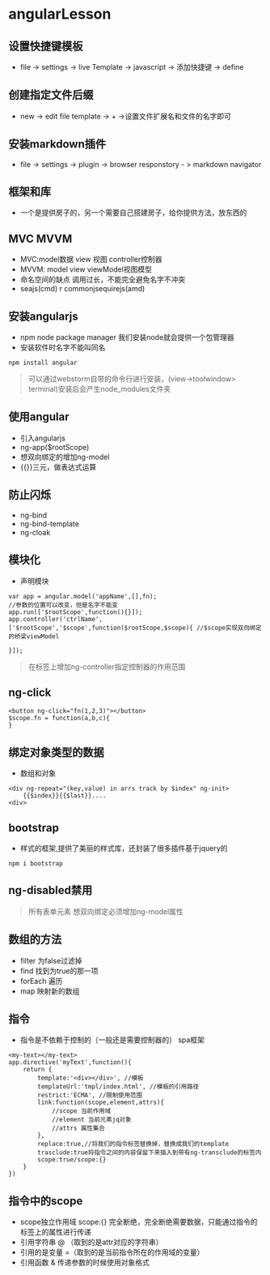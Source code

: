# angularLesson
## 设置快捷键模板

- file -> settings  -> live Template -> javascript -> 添加快捷键 -> define  

## 创建指定文件后缀  

- new -> edit file template -> + ->设置文件扩展名和文件的名字即可    

## 安装markdown插件  

- file -> settings -> plugin -> browser responstory  - > markdown navigator


## 框架和库
- 一个是提供房子的，另一个需要自己搭建房子，给你提供方法，放东西的

## MVC MVVM
- MVC:model数据 view 视图 controller控制器
- MVVM: model view viewModel视图模型
- 命名空间的缺点 调用过长，不能完全避免名字不冲突
- seajs(cmd) r commonjsequirejs(amd) 

## 安装angularjs
- npm node package manager 我们安装node就会提供一个包管理器
- 安装软件时名字不能叫同名
```
npm install angular
```

> 可以通过webstorm自带的命令行进行安装，(view->toolwindow> terminal)安装后会产生node_modules文件夹

## 使用angular
- 引入angularjs
- ng-app($rootScope)
- 想双向绑定的增加ng-model
- {{}}三元，做表达式运算

## 防止闪烁
- ng-bind
- ng-bind-template
- ng-cloak

## 模块化
- 声明模块
```
var app = angular.model('appName',[],fn);
//参数的位置可以改变，但是名字不能变
app.run(['$rootScope',function(){}]);
app.controller('ctrlName',['$rootScope','$scope',function($rootScope,$scope){ //$scope实现双向绑定的桥梁viewModel
    
}]);
```
> 在标签上增加ng-controller指定控制器的作用范围

## ng-click
```
<button ng-click="fn(1,2,3)"></button>
$scope.fn = function(a,b,c){
}
```

## 绑定对象类型的数据
- 数组和对象
```
<div ng-repeat="(key,value) in arrs track by $index" ng-init>
    {{$index}}{{$last}}....
<div>
```
## bootstrap
- 样式的框架,提供了美丽的样式库，还封装了很多插件基于jquery的
```
npm i bootstrap
```

## ng-disabled禁用  

> 所有表单元素 想双向绑定必须增加ng-model属性  

## 数组的方法
- filter 为false过滤掉
- find 找到为true的那一项
- forEach 遍历
- map 映射新的数组

## 指令
- 指令是不依赖于控制的（一般还是需要控制器的） spa框架

```
<my-text></my-text>
app.directive('myText',function(){
    return {
        template:'<div></div>', //模板
        templateUrl:'tmpl/index.html', //模板的引用路径
        restrict:'ECMA', //限制使用范围
        link:function(scope,element,attrs){
            //scope 当前作用域
            //element 当前元素jq对象
            //attrs 属性集合
        },
        replace:true,//将我们的指令标签替换掉，替换成我们的template
        trasclude:true将指令之间的内容保留下来插入到带有ng-transclude的标签内
        scope:true/scope:{}
    }
})
```

## 指令中的scope
- scope独立作用域 scope:{} 完全断绝，完全断绝需要数据，只能通过指令的标签上的属性进行传递
- 引用字符串 @ （取到的是attr对应的字符串）
- 引用的是变量 =（取到的是当前指令所在的作用域的变量）
- 引用函数 &  传递参数的时候使用对象格式


